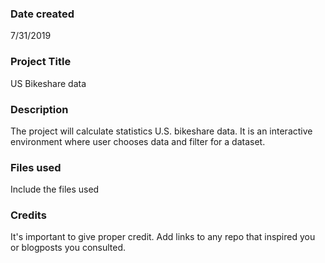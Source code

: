 ### Date created
7/31/2019

### Project Title
US Bikeshare data

### Description
The project will calculate statistics U.S. bikeshare data. It is an interactive environment where user chooses data 
and filter for a dataset.


### Files used
Include the files used

### Credits
It's important to give proper credit. Add links to any repo that inspired you or blogposts you consulted.

